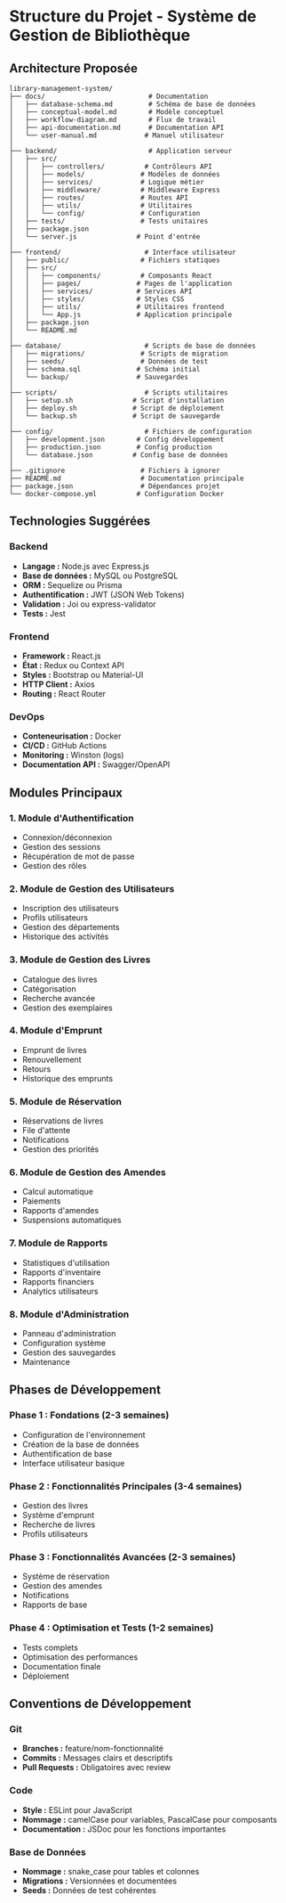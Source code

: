 # Structure du Projet - Système de Gestion de Bibliothèque

## Architecture Proposée

```
library-management-system/
├── docs/                          # Documentation
│   ├── database-schema.md         # Schéma de base de données
│   ├── conceptual-model.md        # Modèle conceptuel
│   ├── workflow-diagram.md        # Flux de travail
│   ├── api-documentation.md       # Documentation API
│   └── user-manual.md            # Manuel utilisateur
│
├── backend/                       # Application serveur
│   ├── src/
│   │   ├── controllers/          # Contrôleurs API
│   │   ├── models/              # Modèles de données
│   │   ├── services/            # Logique métier
│   │   ├── middleware/          # Middleware Express
│   │   ├── routes/              # Routes API
│   │   ├── utils/               # Utilitaires
│   │   └── config/              # Configuration
│   ├── tests/                   # Tests unitaires
│   ├── package.json
│   └── server.js               # Point d'entrée
│
├── frontend/                     # Interface utilisateur
│   ├── public/                  # Fichiers statiques
│   ├── src/
│   │   ├── components/          # Composants React
│   │   ├── pages/              # Pages de l'application
│   │   ├── services/           # Services API
│   │   ├── styles/             # Styles CSS
│   │   ├── utils/              # Utilitaires frontend
│   │   └── App.js              # Application principale
│   ├── package.json
│   └── README.md
│
├── database/                     # Scripts de base de données
│   ├── migrations/              # Scripts de migration
│   ├── seeds/                   # Données de test
│   ├── schema.sql              # Schéma initial
│   └── backup/                 # Sauvegardes
│
├── scripts/                      # Scripts utilitaires
│   ├── setup.sh               # Script d'installation
│   ├── deploy.sh              # Script de déploiement
│   └── backup.sh              # Script de sauvegarde
│
├── config/                       # Fichiers de configuration
│   ├── development.json        # Config développement
│   ├── production.json         # Config production
│   └── database.json          # Config base de données
│
├── .gitignore                   # Fichiers à ignorer
├── README.md                    # Documentation principale
├── package.json                 # Dépendances projet
└── docker-compose.yml          # Configuration Docker
```

## Technologies Suggérées

### Backend
- **Langage :** Node.js avec Express.js
- **Base de données :** MySQL ou PostgreSQL
- **ORM :** Sequelize ou Prisma
- **Authentification :** JWT (JSON Web Tokens)
- **Validation :** Joi ou express-validator
- **Tests :** Jest

### Frontend
- **Framework :** React.js
- **État :** Redux ou Context API
- **Styles :** Bootstrap ou Material-UI
- **HTTP Client :** Axios
- **Routing :** React Router

### DevOps
- **Conteneurisation :** Docker
- **CI/CD :** GitHub Actions
- **Monitoring :** Winston (logs)
- **Documentation API :** Swagger/OpenAPI

## Modules Principaux

### 1. Module d'Authentification
- Connexion/déconnexion
- Gestion des sessions
- Récupération de mot de passe
- Gestion des rôles

### 2. Module de Gestion des Utilisateurs
- Inscription des utilisateurs
- Profils utilisateurs
- Gestion des départements
- Historique des activités

### 3. Module de Gestion des Livres
- Catalogue des livres
- Catégorisation
- Recherche avancée
- Gestion des exemplaires

### 4. Module d'Emprunt
- Emprunt de livres
- Renouvellement
- Retours
- Historique des emprunts

### 5. Module de Réservation
- Réservations de livres
- File d'attente
- Notifications
- Gestion des priorités

### 6. Module de Gestion des Amendes
- Calcul automatique
- Paiements
- Rapports d'amendes
- Suspensions automatiques

### 7. Module de Rapports
- Statistiques d'utilisation
- Rapports d'inventaire
- Rapports financiers
- Analytics utilisateurs

### 8. Module d'Administration
- Panneau d'administration
- Configuration système
- Gestion des sauvegardes
- Maintenance

## Phases de Développement

### Phase 1 : Fondations (2-3 semaines)
- Configuration de l'environnement
- Création de la base de données
- Authentification de base
- Interface utilisateur basique

### Phase 2 : Fonctionnalités Principales (3-4 semaines)
- Gestion des livres
- Système d'emprunt
- Recherche de livres
- Profils utilisateurs

### Phase 3 : Fonctionnalités Avancées (2-3 semaines)
- Système de réservation
- Gestion des amendes
- Notifications
- Rapports de base

### Phase 4 : Optimisation et Tests (1-2 semaines)
- Tests complets
- Optimisation des performances
- Documentation finale
- Déploiement

## Conventions de Développement

### Git
- **Branches :** feature/nom-fonctionnalité
- **Commits :** Messages clairs et descriptifs
- **Pull Requests :** Obligatoires avec review

### Code
- **Style :** ESLint pour JavaScript
- **Nommage :** camelCase pour variables, PascalCase pour composants
- **Documentation :** JSDoc pour les fonctions importantes

### Base de Données
- **Nommage :** snake_case pour tables et colonnes
- **Migrations :** Versionnées et documentées
- **Seeds :** Données de test cohérentes